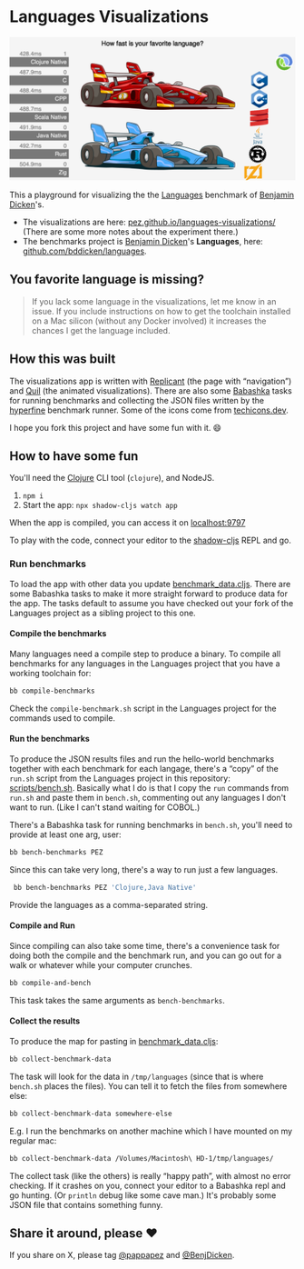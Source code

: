 # Languages Visualizations

![Fibonacci - Clojure wins!](public/images/languages-visualizations-fibonacci.png)

This a playground for visualizing the the [Languages](https://github.com/bddicken/languages) benchmark of [Benjamin Dicken](https://github.com/bddicken)'s.

* The visualizations are here: [pez.github.io/languages-visualizations/](https://pez.github.io/languages-visualizations/) (There are some more notes about the experiment there.)
* The benchmarks project is [Benjamin Dicken](https://github.com/bddicken)'s **Languages**, here: [github.com/bddicken/languages](https://github.com/bddicken/languages).

## You favorite language is missing?

> If you lack some language in the visualizations, let me know in an issue. If you include instructions on how to get the toolchain installed on a Mac silicon (without any Docker involved) it increases the chances I get the language included.

## How this was built

The visualizations app is written with [Replicant](https://github.com/cjohansen/replicant) (the page with “navigation”) and [Quil](https://github.com/quil/quil) (the animated visualizations). There are also some [Babashka](https://github.com/babashka/babashka) tasks for running benchmarks and collecting the JSON files written by the [hyperfine](https://github.com/sharkdp/hyperfine) benchmark runner. Some of the icons come from [techicons.dev](https://techicons.dev/).

I hope you fork this project and have some fun with it. 😄

## How to have some fun

You'll need the [Clojure](https://clojure.org) CLI tool (`clojure`), and NodeJS.

1. `npm i`
1. Start the app: `npx shadow-cljs watch app`

When the app is compiled, you can access it on [localhost:9797](localhost:9797)

To play with the code, connect your editor to the [shadow-cljs](https://github.com/thheller/shadow-cljs) REPL and go.

### Run benchmarks

To load the app with other data you update [benchmark_data.cljs](src/pez/benchmark_data.cljs). There are some Babashka tasks to make it more straight forward to produce data for the app. The tasks default to assume you have checked out your fork of the Languages project as a sibling project to this one.

#### Compile the benchmarks

Many languages need a compile step to produce a binary. To compile all benchmarks for any languages in the Languages project that you have a working toolchain for:

```sh
bb compile-benchmarks
```

Check the `compile-benchmark.sh` script in the Languages project for the commands used to compile.

#### Run the benchmarks

To produce the JSON results files and run the hello-world benchmarks together with each benchmark for each langage, there's a “copy” of the `run.sh` script from the Languages project in this repository: [scripts/bench.sh](scripts/bench.sh). Basically what I do is that I copy the `run` commands from `run.sh` and paste them in `bench.sh`, commenting out any languages I don't want to run. (Like I can't stand waiting for COBOL.)

There's a Babashka task for running benchmarks in `bench.sh`, you'll need to provide at least one arg, user:

```sh
bb bench-benchmarks PEZ
```

Since this can take very long, there's a way to run just a few languages.

```sh
 bb bench-benchmarks PEZ 'Clojure,Java Native'
```

Provide the languages as a comma-separated string.

#### Compile and Run

Since compiling can also take some time, there's a convenience task for doing both the compile and the benchmark run, and you can go out for a walk or whatever while your computer crunches.

```sh
bb compile-and-bench
```

This task takes the same arguments as `bench-benchmarks`.

#### Collect the results

To produce the map for pasting in [benchmark_data.cljs](src/pez/benchmark_data.cljs):

```sh
bb collect-benchmark-data
```

The task will look for the data in `/tmp/languages` (since that is where `bench.sh` places the files). You can tell it to fetch the files from somewhere else:

```sh
bb collect-benchmark-data somewhere-else
```

E.g. I run the benchmarks on another machine which I have mounted on my regular mac:

```sh
bb collect-benchmark-data /Volumes/Macintosh\ HD-1/tmp/languages/
```

The collect task (like the others) is really “happy path”, with almost no error checking. If it crashes on you, connect your editor to a Babashka repl and go hunting. (Or `println` debug like some cave man.) It's probably some JSON file that contains something funny.

## Share it around, please ❤️

If you share on X, please tag [@pappapez](https://x.com/pappapez) and [@BenjDicken](https://x.com/benjdicken).